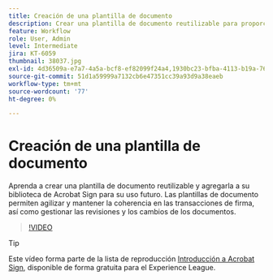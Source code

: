 ```yaml
---
title: Creación de una plantilla de documento
description: Crear una plantilla de documento reutilizable para proporcionar velocidad y coherencia
feature: Workflow
role: User, Admin
level: Intermediate
jira: KT-6059
thumbnail: 38037.jpg
exl-id: 4d36509a-e7a7-4a5a-bcf8-ef82099f24a4,1930bc23-bfba-4113-b19a-76634667bda3
source-git-commit: 51d1a59999a7132cb6e47351cc39a93d9a38eaeb
workflow-type: tm+mt
source-wordcount: '77'
ht-degree: 0%

---
```


# Creación de una plantilla de documento

Aprenda a crear una plantilla de documento reutilizable y agregarla a su biblioteca de Acrobat Sign para su uso futuro. Las plantillas de documento permiten agilizar y mantener la coherencia en las transacciones de firma, así como gestionar las revisiones y los cambios de los documentos.

>[!VIDEO](https://video.tv.adobe.com/v/38037?quality=12&learn=on&hidetitle=true)

>[!TIP]
>
>Este vídeo forma parte de la lista de reproducción [Introducción a Acrobat Sign](https://experienceleague.adobe.com/en/playlists/acrobat-sign-get-started-business-users), disponible de forma gratuita para el Experience League.
